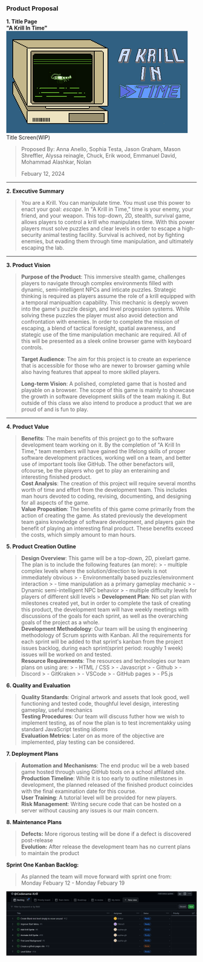 ### Product Proposal

**1. Title Page**  
   **"A Krill In Time"** 
   ![title screen](bg.png)
      Title Screen(WIP)

   > Proposed By: Anna Anello, Sophia Testa, Jason Graham, Mason Shreffler, Alyssa reinagle, Chuck, Erik wood, Emmanuel David, Mohammad Alashkar, Nolan 
   >
   > Febuary 12, 2024
   
_________________

**2. Executive Summary**

   > You are a Krill. You can manipulate time. You must use this power to enact your goal: *escape*. In "A Krill in Time," time is your enemy, your friend, and your weapon. This top-down, 2D, stealth, survival game, allows players to control a krill who manipulates time. With this power players must solve puzzles and clear levels in order to escape a high-security animal testing facility. Survival is achived, not by fighting enemies, but evading them through time manipulation, and ultimately escaping the lab. 
   
_________________

**3. Product Vision**  
   >**Purpose of the Product**: This immersive stealth game, challenges players to navigate through complex environments filled with dynamic, semi-intelligent NPCs and inticate puzzles. Strategic thinking is required as players assume the role of a krill equipped with a temporal manipualtion capability. This mechanic is deeply woven into the game's puzzle design, and level progession systems. While solving these puzzles the player must also avoid detection and confrontation with enemies. In order to complete the mission of escaping, a blend of tactical foresight, spatial awareness, and stategic use of the time manipulation mechanic are required. All of this will be presented as a sleek online browser game with keyboard controls.     
   >  
   >**Target Audience**: The aim for this project is to create an experience that is accessible for those who are newer to browser gaming while also having features that appeal to more skilled players.   
   > 
   >**Long-term Vision**: A polished, completed game that is hosted and playable on a browser. The scope of this game is mainly to showcase the growth in software development skills of the team making it. But outside of this class we also intend to produce a product that we are proud of and is fun to play. 
_________________


**4. Product Value**
   > **Benefits**: The main benefits of this project go to the software development team working on it. By the completion of "A Krill In Time," team members will have gained the lifelong skills of proper software development practices, working well on a team, and better use of important tools like GitHub. The other benefactors will, ofcourse, be the players who get to play an enteraining and interesting finished product.    
   > **Cost Analysis**: The creation of this project will require several months worth of time and effort from the development team. This includes man hours devoted to coding, revising, documenting, and designing for all aspects of the game.  
   > **Value Proposition**: The benefits of this game come primarily from the action of creating the game. As stated previously the development team gains knowledge of software development, and players gain the benefit of playing an interesting final product. These benefits exceed the costs, which simply amount to man hours.  

**5. Product Creation Outline**
   > **Design Overview**: This game will be a top-down, 2D, pixelart game. The plan is to include the following features (an more):
      > - multiple complex levels where the solution/direction to levels is not immediately obvious
      > - Environmentally based puzzles/environment interaction
      > - time manipulation as a primary gameplay mechanic
      > - Dynamic semi-intelligent NPC behavior
      > - multiple difficulty levels for players of different skill levels 
      > 
   > **Development Plan**: No set plan with milestones created yet, but in order to complete the task of creating this product, the development team will have weekly meetings with discussions of the goals for each sprint, as well as the overarching goals of the project as a whole.   
   > **Development Methodology**: Our team will be using th engineering methodology of Scrum sprints with Kanban. All the requirements for each sprint will be added to that sprint's kanban from the project issues backlog, during each sprint(sprint period: roughly 1 week) issues will be worked on and tested.   
   > **Resource Requirements**: The resources and technologies our team plans on using are:
      > - HTML / CSS
      > - Javascript
      > - Github
      > - Discord
      > - GitKraken
      > - VSCode
      > - GitHub pages
      > - P5.js


**6. Quality and Evaluation**
   > **Quality Standards**: Original artwork and assets that look good, well functioning and tested code, thoughful level design, interesting gameplay, useful mechanics  
   > **Testing Procedures**: Our team will discuss futher how we wish to implement testing, as of now the plan is to test incrementakky using standard JavaScript testing idioms   
   > **Evaluation Metrics**: Later on as more of the objective are implemented, play testing can be considered.

**7. Deployment Plans**
   > **Automation and Mechanisms**: The end produc wil be a web based game hosted through using GitHub tools on a school affilated site.
   > **Production Timeline**: While it is too early to outline milestones in development, the planned released of the finished product coincides with the final examination date for this course.  
   > **User Training**: A tutorial level will be provided for new players.   
   > **Risk Management**: Writing secure code that can be hosted on a server without causing any issues is our main concern.  

**8. Maintenance Plans**
   > **Defects:**  More rigorous testing will be done if a defect is discovered post-release  
   > **Evolution:**  After release the development team has no current plans to maintain the product

**Sprint One Kanban Backlog:**
   > As planned the team will move forward with sprint one from:   
   Monday Febuary 12 - Monday Febuary 19

   ![backlog sc](S1BackLog.png)